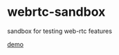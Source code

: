 # webrtc-sandbox
sandbox for testing web-rtc features

[demo](https://mashebang.github.io/webrtc-sandbox/)
